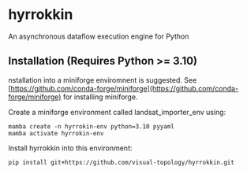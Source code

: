 # hyrrokkin

An asynchronous dataflow execution engine for Python

## Installation (Requires Python >= 3.10)

nstallation into a miniforge enviromnent is suggested.  See [https://github.com/conda-forge/miniforge](https://github.com/conda-forge/miniforge) for installing miniforge.

Create a miniforge environment called landsat_importer_env using:

```
mamba create -n hyrrokin-env python=3.10 pyyaml
mamba activate hyrrokin-env
```

Install hyrrokkin into this environment:

```
pip install git+https://github.com/visual-topology/hyrrokkin.git
```